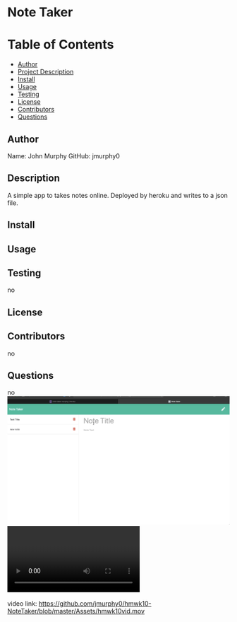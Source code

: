 # Note Taker

# Table of Contents

- [Author](##Author)
- [Project Description](##Description)
- [Install](##Install)
- [Usage](##Usage)
- [Testing](##Testing)
- [License](##License)
- [Contributors](##Contributors)
- [Questions](##Questions)

## Author

Name: John Murphy
GitHub: jmurphy0

## Description

A simple app to takes notes online. Deployed by heroku and writes to a json file.

## Install

## Usage

## Testing

no

## License

## Contributors

no

## Questions

no
![alt text](Assets/hmwk10-screenshot.png)
![alt text](Assets/hmwk10vid.mov)

video link: https://github.com/jmurphy0/hmwk10-NoteTaker/blob/master/Assets/hmwk10vid.mov
